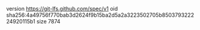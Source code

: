 version https://git-lfs.github.com/spec/v1
oid sha256:4a49756f770bab3d2624f9b15ba2d5a2a3223502705b850379322224920115b1
size 7874
